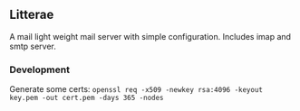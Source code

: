 ## Litterae
A mail light weight mail server with simple configuration. Includes imap and smtp server.

### Development
Generate some certs:
`openssl req -x509 -newkey rsa:4096 -keyout key.pem -out cert.pem -days 365 -nodes`